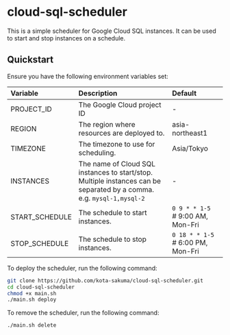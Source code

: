 # cloud-sql-scheduler

This is a simple scheduler for Google Cloud SQL instances. It can be used to start and stop instances on a schedule.

## Quickstart
Ensure you have the following environment variables set:

| Variable        | Description                                                                                                                  | Default                               |
|:----------------|:-----------------------------------------------------------------------------------------------------------------------------|:--------------------------------------|
| PROJECT_ID      | The Google Cloud project ID                                                                                                  | -                                     |
| REGION          | The region where resources are deployed to.                                                                                  | asia-northeast1                       |
| TIMEZONE        | The timezone to use for scheduling.                                                                                          | Asia/Tokyo                            |
| INSTANCES       | The name of Cloud SQL instances to start/stop.<br>Multiple instances can be separated by a comma.<br>e.g. `mysql-1,mysql-2`  | -                                     |
| START_SCHEDULE  | The schedule to start instances.                                                                                             | `0 9 * * 1-5`<br># 9:00 AM, Mon-Fri   |
| STOP_SCHEDULE   | The schedule to stop instances.                                                                                              | `0 18 * * 1-5`<br># 6:00 PM, Mon-Fri  |

To deploy the scheduler, run the following command:
```bash
git clone https://github.com/kota-sakuma/cloud-sql-scheduler.git
cd cloud-sql-scheduler
chmod +x main.sh
./main.sh deploy
```

To remove the scheduler, run the following command:
```bash
./main.sh delete
```
